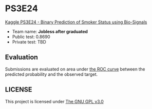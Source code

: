 # PS3E24

[Kaggle PS3E24 - Binary Prediction of Smoker Status using Bio-Signals](https://www.kaggle.com/competitions/playground-series-s3e24)

- Team name: **Jobless after graduated**
- Public test: 0.8690
- Private test: TBD

## Evaluation

Submissions are evaluated on area under [the ROC curve](https://en.wikipedia.org/wiki/Receiver_operating_characteristic) between the predicted probability and the observed target.

## LICENSE

This project is licensed under [The GNU GPL v3.0](LICENSE)
